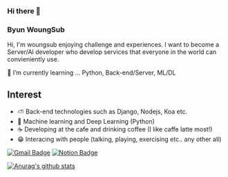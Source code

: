 ### Hi there 👋

### Byun WoungSub
Hi, I'm woungsub enjoying challenge and experiences.
I want to become a Server/AI developer who develop services that everyone in the world can convieniently use.


🌱 I’m currently learning ... Python, Back-end/Server, ML/DL

## Interest
 - ⛅ Back-end technologies such as Django, Nodejs, Koa etc.
 - 🤖 Machine learning and Deep Learning (Python)
 - ☕ Developing at the cafe and drinking coffee (I like caffe latte most!)
 - 😁 Interacing with people (talking, playing, exercising etc.. any other all)

[![Gmail Badge](https://img.shields.io/badge/Gmail-d14836?style=flat-square&logo=Gmail&logoColor=white&link=mailto:woungsub1234@gmail.com)](mailto:woungsub1234@gmail.com)
[![Notion Badge](https://img.shields.io/badge/Notion-000000?style=flat-square&logo=Notion&logoColor=white&link=https://www.notion.so/Study-1bc3f8c8fa23453b9179b05341dad986)](https://www.notion.so/Study-1bc3f8c8fa23453b9179b05341dad986)

[![Anurag's github stats](https://github-readme-stats.vercel.app/api?username=icefirebear)](https://github.com/anuraghazra/github-readme-stats)
